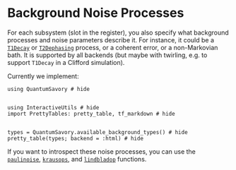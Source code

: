 # Background Noise Processes


For each subsystem (slot in the register), you also specify what background processes and noise parameters describe it.
For instance, it could be a [`T1Decay`](@ref) or [`T2Dephasing`](@ref) process, or a coherent error, or a non-Markovian bath.
It is supported by all backends (but maybe with twirling, e.g. to support `T1Decay` in a Clifford simulation).


Currently we implement:


```@example
using QuantumSavory # hide


using InteractiveUtils # hide
import PrettyTables: pretty_table, tf_markdown # hide


types = QuantumSavory.available_background_types() # hide
pretty_table(types; backend = :html) # hide
```


If you want to introspect these noise processes, you can use the [`paulinoise`](@ref), [`krausops`](@ref), and [`lindbladop`](@ref) functions.
